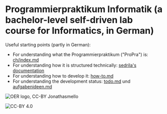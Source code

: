 # Programmierpraktikum Informatik (a bachelor-level self-driven lab course for Informatics, in German)

Useful starting points (partly in German):

- For understanding what the Programmierpraktikum ("ProPra") is: [ch/index.md](ch/index.md)
- For understanding how it is structured technically: [sedrila's documentation](https://sedrila.readthedocs.io/)
- For understanding how to develop it: [how-to.md](process/how-to.md)
- For understanding the development status: [todo.md](process/todo.md) und [aufgabenideen.md](process/aufgabenideen.md)

![OER logo, CC-BY Jonathasmello](https://upload.wikimedia.org/wikipedia/commons/thumb/2/20/Global_Open_Educational_Resources_Logo.svg/330px-Global_Open_Educational_Resources_Logo.svg.png "OER logo, CC-BY Jonathasmello")

![CC-BY 4.0](https://mirrors.creativecommons.org/presskit/buttons/88x31/svg/by.svg "CC-BY 4.0")